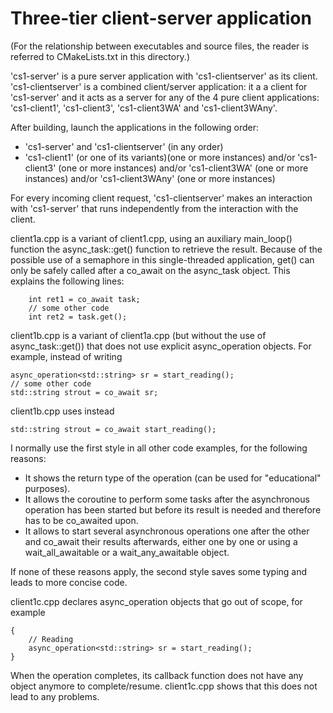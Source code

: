 # Three-tier client-server application

(For the relationship between executables and source files, the reader is referred to CMakeLists.txt in this directory.)

'cs1-server' is a pure server application with 'cs1-clientserver' as its client.
'cs1-clientserver' is a combined client/server application: it a a client for 'cs1-server' and it acts as a server for any of the 4 pure client applications: 'cs1-client1', 'cs1-client3', 'cs1-client3WA' and 'cs1-client3WAny'.

After building, launch the applications in the following order:

* 'cs1-server' and 'cs1-clientserver' (in any order)
* 'cs1-client1' (or one of its variants)(one or more instances) and/or 'cs1-client3' (one or more instances) and/or 'cs1-client3WA' (one or more instances) and/or 'cs1-client3WAny' (one or more instances)

For every incoming client request, 'cs1-clientserver' makes an interaction with 'cs1-server' that runs 
independently from the interaction with the client.

client1a.cpp is a variant of client1.cpp, using an auxiliary main_loop() function the async_task::get() function to retrieve the result.
Because of the possible use of a semaphore in this single-threaded application, get() can only be safely called after a co_await on the async_task object.
This explains the following lines:

		int ret1 = co_await task;
		// some other code
		int ret2 = task.get();

client1b.cpp is a variant of client1a.cpp (but without the use of async_task::get()) that does not use explicit async_operation objects.
For example, instead of writing

	async_operation<std::string> sr = start_reading();
	// some other code
	std::string strout = co_await sr;

client1b.cpp uses instead

	std::string strout = co_await start_reading();

I normally use the first style in all other code examples, for the following reasons:
* It shows the return type of the operation (can be used for "educational" purposes).
* It allows the coroutine to perform some tasks after the asynchronous operation has been started but before its result is needed and therefore has to be co_awaited upon.
* It allows to start several asynchronous operations one after the other and co_await their results afterwards, either one by one or using a wait_all_awaitable or a wait_any_awaitable object.

If none of these reasons apply, the second style saves some typing and leads to more concise code.

client1c.cpp declares async_operation objects that go out of scope, for example

	{
		// Reading
		async_operation<std::string> sr = start_reading();
	}

When the operation completes, its callback function does not have any object anymore to complete/resume.
client1c.cpp shows that this does not lead to any problems.
